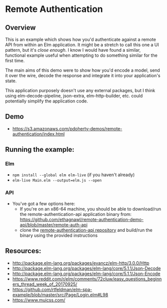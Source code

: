 # Remote Authentication

## Overview

This is an example which shows how you'd authenticate against a remote API from
within an Elm application. It might be a stretch to call this one a UI pattern,
but it's _close enough_. I know I would have found a similar, functional
example useful when attempting to do something similar for the first time.

The main aims of this demo were to show how you'd encode a model, send it over
the wire, decode the response and integrate it into your application's state.

This application purposely doesn't use any external packages, but I think using
elm-decode-pipeline, json-extra, elm-http-builder, etc. could potentially
simplify the application code.

## Demo
- https://s3.amazonaws.com/pdoherty-demos/remote-authentication/index.html

## Running the example:
### Elm
- `npm install --global elm elm-live` (if you haven't already)
- `elm-live Main.elm --output=elm.js --open`
### API
- You've got a few options here:
    - If you're on an x86-64 machine, you should be able to download/run the
    remote-authentication-api application binary from:
    https://github.com/ethagnawl/remote-authentication-demo-api/blob/master/remote-auth-api
    - clone the [remote-authentication-api repository](https://github.com/ethagnawl/remote-authentication-demo-api) and build/run
    the binary using the provided instructions

## Resources:
- http://package.elm-lang.org/packages/evancz/elm-http/3.0.0/Http
- http://package.elm-lang.org/packages/elm-lang/core/5.1.1/Json-Decode
- http://package.elm-lang.org/packages/elm-lang/core/5.1.1/Json-Encode
- https://www.reddit.com/r/elm/comments/72cluw/easy_questions_beginners_thread_week_of_20170925/
- https://github.com/rtfeldman/elm-spa-example/blob/master/src/Page/Login.elm#L98
- https://www.muicss.com/
